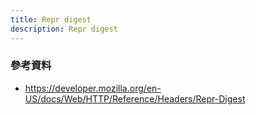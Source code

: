 ```yaml
---
title: Repr digest
description: Repr digest
---
```


### 參考資料

- https://developer.mozilla.org/en-US/docs/Web/HTTP/Reference/Headers/Repr-Digest
